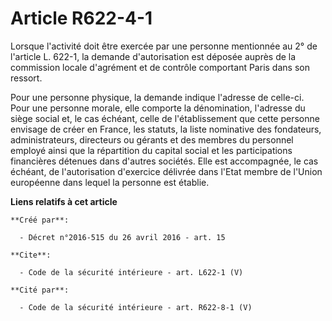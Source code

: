 # Article R622-4-1

Lorsque l'activité doit être exercée par une personne mentionnée au 2° de l'article L. 622-1, la demande d'autorisation est
déposée auprès de la commission locale d'agrément et de contrôle comportant Paris dans son ressort. 

Pour une personne physique, la demande indique l'adresse de celle-ci. Pour une personne morale, elle comporte la
dénomination, l'adresse du siège social et, le cas échéant, celle de l'établissement que cette personne envisage de créer en
France, les statuts, la liste nominative des fondateurs, administrateurs, directeurs ou gérants et des membres du personnel
employé ainsi que la répartition du capital social et les participations financières détenues dans d'autres sociétés. Elle
est accompagnée, le cas échéant, de l'autorisation d'exercice délivrée dans l'Etat membre de l'Union européenne dans lequel
la personne est établie.

**Liens relatifs à cet article**

	**Créé par**:

	  - Décret n°2016-515 du 26 avril 2016 - art. 15

	**Cite**:

	  - Code de la sécurité intérieure - art. L622-1 (V)

	**Cité par**:

	  - Code de la sécurité intérieure - art. R622-8-1 (V)
